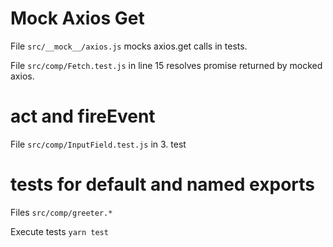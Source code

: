 # Mock Axios Get

File `src/__mock__/axios.js` mocks axios.get calls in tests.

File `src/comp/Fetch.test.js` in line 15 resolves promise returned by mocked axios.

# act and fireEvent

File `src/comp/InputField.test.js` in 3. test

# tests for default and named exports

Files `src/comp/greeter.*`

Execute tests `yarn test`
